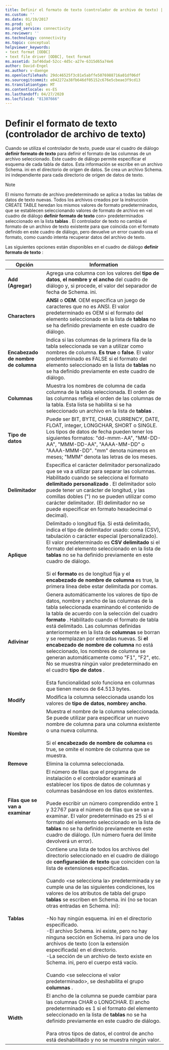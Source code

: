 ```yaml
---
title: Definir el formato de texto (controlador de archivo de texto) | Microsoft Docs
ms.custom: ''
ms.date: 01/19/2017
ms.prod: sql
ms.prod_service: connectivity
ms.reviewer: ''
ms.technology: connectivity
ms.topic: conceptual
helpviewer_keywords:
- text format [ODBC]
- text file driver [ODBC], text format
ms.assetid: 3af46dad-52cc-4d5c-a27e-6315d65a74e6
author: David-Engel
ms.author: v-daenge
ms.openlocfilehash: 29dc46525f3c81e5abffe5076988716a01df06df
ms.sourcegitcommit: e042272a38fb646df05152c676e5cbeae3f9cd13
ms.translationtype: MT
ms.contentlocale: es-ES
ms.lasthandoff: 04/27/2020
ms.locfileid: "81307666"
---
```

# <a name="defining-text-format-text-file-driver"></a>Definir el formato de texto (controlador de archivo de texto)
Cuando se utiliza el controlador de texto, puede usar el cuadro de diálogo **definir formato de texto** para definir el formato de las columnas de un archivo seleccionado. Este cuadro de diálogo permite especificar el esquema de cada tabla de datos. Esta información se escribe en un archivo Schema. ini en el directorio de origen de datos. Se crea un archivo Schema. ini independiente para cada directorio de origen de datos de texto.  
  
> [!NOTE]  
>  El mismo formato de archivo predeterminado se aplica a todas las tablas de datos de texto nuevas. Todos los archivos creados por la instrucción CREATE TABLE heredan los mismos valores de formato predeterminados, que se establecen seleccionando valores de formato de archivo en \<el cuadro de diálogo **definir formato de texto** con> predeterminados seleccionado en la lista **tablas** . El controlador de texto no cambia el formato de un archivo de texto existente para que coincida con el formato definido en este cuadro de diálogo, pero devuelve un error cuando usa el formato, como cuando intenta recuperar datos del archivo de texto.  
  
 Las siguientes opciones están disponibles en el cuadro de diálogo **definir formato de texto** :  
  
|Opción|Information|  
|------------|-----------------|  
|**Add (Agregar)**|Agrega una columna con los valores del **tipo de datos**, **el nombre y el** **ancho** del cuadro de diálogo y, si procede, el valor del separador de fecha de Schema. ini.|  
|**Characters**|**ANSI** o **OEM**. OEM especifica un juego de caracteres que no es ANSI. El valor predeterminado es OEM si el formato del elemento seleccionado en la lista de **tablas** no se ha definido previamente en este cuadro de diálogo.|  
|**Encabezado de nombre de columna**|Indica si las columnas de la primera fila de la tabla seleccionada se van a utilizar como nombres de columna. **Es true** o **false**. El valor predeterminado es FALSE si el formato del elemento seleccionado en la lista de **tablas** no se ha definido previamente en este cuadro de diálogo.|  
|**Columnas**|Muestra los nombres de columna de cada columna de la tabla seleccionada. El orden de las columnas refleja el orden de las columnas de la tabla. Esta lista se habilita si se ha seleccionado un archivo en la lista de **tablas** .|  
|**Tipo de datos**|Puede ser BIT, BYTE, CHAR, CURRENCY, DATE, FLOAT, integer, LONGCHAR, SHORT o SINGLE. Los tipos de datos de fecha pueden tener los siguientes formatos: "dd-mmm-AA", "MM-DD-AA", "MMM-DD-AA", "AAAA-MM-DD" o "AAAA-MMM-DD". "mm" denota números en meses; "MMM" denota las letras de los meses.|  
|**Delimitador**|Especifica el carácter delimitador personalizado que se va a utilizar para separar las columnas. Habilitado cuando se selecciona el formato **delimitado personalizado** . El delimitador solo puede tener un carácter de longitud, y las comillas dobles (") no se pueden utilizar como carácter delimitador. (El delimitador no se puede especificar en formato hexadecimal o decimal).|  
|**Aplique**|Delimitado o longitud fija. Si está delimitado, indica el tipo de delimitador usado: coma (CSV), tabulación o carácter especial (personalizado). El valor predeterminado es **CSV delimitado** si el formato del elemento seleccionado en la lista de **tablas** no se ha definido previamente en este cuadro de diálogo.<br /><br /> Si el **formato** es de longitud fija y el **encabezado de nombre de columna** es true, la primera línea debe estar delimitada por comas.|  
|**Adivinar**|Genera automáticamente los valores de tipo de datos, nombre y ancho de las columnas de la tabla seleccionada examinando el contenido de la tabla de acuerdo con la selección del cuadro **formato** . Habilitado cuando el formato de tabla está delimitado. Las columnas definidas anteriormente en la lista de **columnas** se borran y se reemplazan por entradas nuevas. Si **el encabezado de nombre de columna** no está seleccionado, los nombres de columna se generan automáticamente como "F1", "F2", etc. No se muestra ningún valor predeterminado en el cuadro **tipo de datos** .<br /><br /> Esta funcionalidad solo funciona en columnas que tienen menos de 64.513 bytes.|  
|**Modify**|Modifica la columna seleccionada usando los valores de **tipo de datos**, **nombre**y **ancho**.|  
|**Nombre**|Muestra el nombre de la columna seleccionada. Se puede utilizar para especificar un nuevo nombre de columna para una columna existente o una nueva columna.<br /><br /> Si el **encabezado de nombre de columna** es true, se omite el nombre de columna que se muestra.|  
|**Remove**|Elimina la columna seleccionada.|  
|**Filas que se van a examinar**|El número de filas que el programa de instalación o el controlador examinará al establecer los tipos de datos de columnas y columnas basándose en los datos existentes.<br /><br /> Puede escribir un número comprendido entre 1 y 32767 para el número de filas que se van a examinar. El valor predeterminado es 25 si el formato del elemento seleccionado en la lista de **tablas** no se ha definido previamente en este cuadro de diálogo. (Un número fuera del límite devolverá un error).|  
|**Tablas**|Contiene una lista de todos los archivos del directorio seleccionado en el cuadro de diálogo de **configuración de texto** que coinciden con la lista de extensiones especificadas.<br /><br /> Cuando \<se selecciona la> predeterminada y se cumple una de las siguientes condiciones, los valores de los atributos de tabla del grupo **tablas** se escriben en Schema. ini (no se tocan otras entradas en Schema. ini):<br /><br /> -No hay ningún esquema. ini en el directorio especificado.<br />-El archivo Schema. ini existe, pero no hay ninguna sección en Schema. ini para uno de los archivos de texto (con la extensión especificada) en el directorio.<br />-La sección de un archivo de texto existe en Schema. ini, pero el cuerpo está vacío.<br /><br /> Cuando \<se selecciona el valor predeterminado>, se deshabilita el grupo **columnas** .|  
|**Width**|El ancho de la columna se puede cambiar para las columnas CHAR o LONGCHAR. El ancho predeterminado es 1 si el formato del elemento seleccionado en la lista de **tablas** no se ha definido previamente en este cuadro de diálogo.<br /><br /> Para otros tipos de datos, el control de ancho está deshabilitado y no se muestra ningún valor.|
